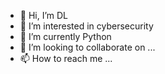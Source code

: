 - 👋 Hi, I’m DL
- 👀 I’m interested in cybersecurity
- 🌱 I’m currently Python
- 💞️ I’m looking to collaborate on ...
- 📫 How to reach me ...

<!---
fzer0/fzer0 is a ✨ special ✨ repository because its `README.md` (this file) appears on your GitHub profile.
You can click the Preview link to take a look at your changes.
--->
